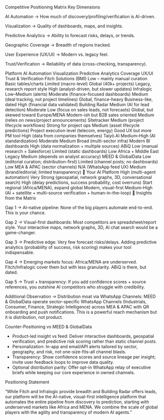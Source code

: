 Competitive Positioning Matrix
Key Dimensions

AI Automation → How much of discovery/profiling/verification is AI-driven.

Visualization → Quality of dashboards, maps, and insights.

Predictive Analytics → Ability to forecast risks, delays, or trends.

Geographic Coverage → Breadth of regions tracked.

User Experience (UX/UI) → Modern vs. legacy feel.

Trust/Verification → Reliability of data (cross-checking, transparency).

Platform AI Automation Visualization Predictive Analytics Coverage UX/UI Trust & Verification
Fitch Solutions (BMI) Low – mainly manual curation Basic tables/charts Limited (macro-level) Global (40k+ projects) Legacy, research report style High (analyst-driven, but slower updates)
Infralogic Low–Medium (alerts) Moderate (finance-focused dashboards) Medium (deal tracking, not project timelines) Global, finance-heavy Business-like, dated High (financial data validated)
Building Radar Medium (AI for lead detection) Moderate Low (focus on sales leads, not forecasts) Global, but skewed toward Europe/MENA Modern-ish but B2B sales oriented Medium (relies on news/project announcements)
Sitetracker Medium (project lifecycle workflows) Strong for project ops Medium (asset lifecycle predictions) Project execution level (telecom, energy) Good UX but more PM tool High (data from companies themselves)
Taiyō.AI Medium–High (AI standardization) Moderate Medium Broad (multi-sector infra) Modern BI dashboards High (data normalization + multiple sources)
ABiQ Low (manual research + Salesforce) Limited (static dashboards) Low Africa + Middle East Legacy Medium (depends on analyst accuracy)
MEED & GlobalData Low (editorial curation; distribution-first) Limited (channel posts; no dashboards) Low MEA & APAC (sector channels) N/A (WhatsApp feed UX) Medium (brand/editorial; limited transparency)
🚀 Your AI Platform High (multi-agent automation) Very Strong (geospatial, network graphs, 3D, conversational search) High (delay predictions, success probability, cost overruns) Start regional (Africa/MENA), expand global Modern, visual-first Medium–High (AI + satellite + multi-source verification + human-in-the-loop)
🔑 Insights from the Matrix

Gap 1 → AI-native pipeline: None of the big players automate end-to-end. This is your chance.

Gap 2 → Visual-first dashboards: Most competitors are spreadsheet/report style. Your interactive maps, network graphs, 3D, AI chat search would be a game-changer.

Gap 3 → Predictive edge: Very few forecast risks/delays. Adding predictive analytics (probability of success, risk scoring) makes your tool indispensable.

Gap 4 → Emerging markets focus: Africa/MENA are underserved. Fitch/Infralogic cover them but with less granularity. ABiQ is there, but dated.

Gap 5 → Trust + transparency: If you add confidence scores + source references, you outshine AI competitors who struggle with credibility.

Additional Observation → Distribution moat via WhatsApp Channels: MEED & GlobalData operate sector-specific WhatsApp Channels (Industrials, Consumer, Finance, Strategic Intelligence) across MEA & APAC with QR onboarding and push notifications. This is a powerful reach mechanism but it is distribution, not product.

Counter-Positioning vs MEED & GlobalData

- Product-led insight vs feed: Deliver interactive dashboards, geospatial verification, and predictive risk scoring rather than static channel posts.
- Personalization: In-app and email/API alerts tailored by sector, geography, and risk, not one-size-fits-all channel blasts.
- Transparency: Show confidence scores and source lineage per insight; invite user feedback loops to improve data quality.
- Optional distribution parity: Offer opt-in WhatsApp relay of executive briefs while keeping our core experience in owned channels.

Positioning Statement

“While Fitch and Infralogic provide breadth and Building Radar offers leads, our platform will be the AI-native, visual-first intelligence platform that automates the entire pipeline from discovery to prediction, starting with underserved markets like Africa and MENA. We combine the scale of global players with the agility and transparency of modern AI agents.”
